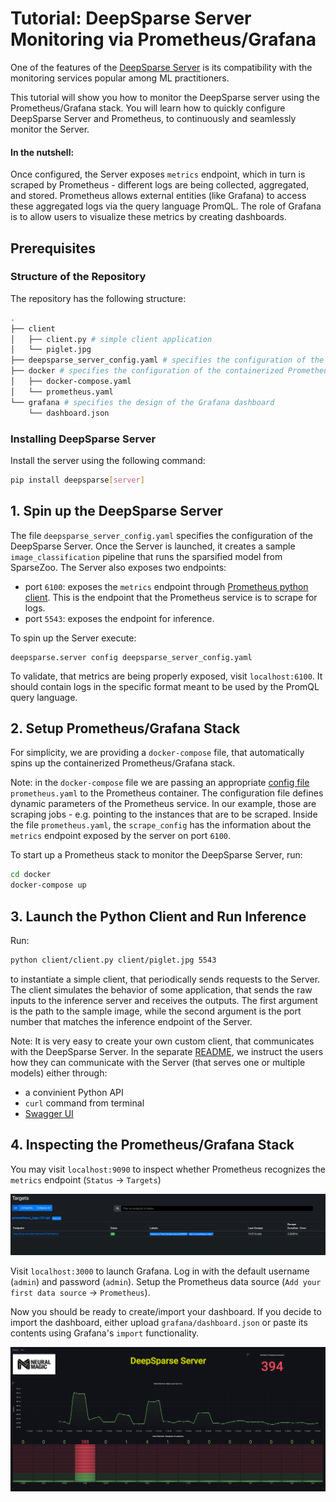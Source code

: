 # Tutorial: DeepSparse Server Monitoring via Prometheus/Grafana

One of the features of the [DeepSparse Server](https://github.com/neuralmagic/deepsparse/tree/main/src/deepsparse/server) is its compatibility with the monitoring services popular among ML practitioners. 

This tutorial will show you how to monitor the DeepSparse server using the Prometheus/Grafana stack.
You will learn how to quickly configure DeepSparse Server and Prometheus, to continuously and seamlessly monitor the Server.

#### In the nutshell: 
Once configured, the Server exposes `metrics` endpoint, which in turn is scraped by Prometheus - different logs are being collected, aggregated, and stored. 
Prometheus allows external entities (like Grafana) to access these aggregated logs via the query language PromQL. 
The role of Grafana is to allow users to visualize these metrics by creating dashboards.

## Prerequisites
### Structure of the Repository
The repository has the following structure:

```bash
.
├── client 
│   ├── client.py # simple client application
│   └── piglet.jpg 
├── deepsparse_server_config.yaml # specifies the configuration of the DeepSparse server
├── docker # specifies the configuration of the containerized Prometheus/Grafana stack
│   ├── docker-compose.yaml
│   └── prometheus.yaml
└── grafana # specifies the design of the Grafana dashboard
    └── dashboard.json
```
### Installing DeepSparse Server

Install the server using the following command:

```bash
pip install deepsparse[server]
```

## 1. Spin up the DeepSparse Server

The file `deepsparse_server_config.yaml` specifies the configuration of the DeepSparse Server. Once the Server is launched, 
it creates a sample `image_classification` pipeline that runs the sparsified model from SparseZoo. The Server also exposes two endpoints:

- port `6100`: exposes the `metrics` endpoint through [Prometheus python client](https://github.com/prometheus/client_python). This is the endpoint that the Prometheus service is to scrape for logs.
- port `5543`: exposes the endpoint for inference.

To spin up the Server execute:
```
deepsparse.server config deepsparse_server_config.yaml
```

To validate, that metrics are being properly exposed, visit `localhost:6100`. It should contain logs in the specific format meant to be used by the PromQL query language.
## 2. Setup Prometheus/Grafana Stack

For simplicity, we are providing a `docker-compose` file, that automatically spins up the containerized Prometheus/Grafana stack.

Note: in the `docker-compose` file we are passing an appropriate [config file](https://prometheus.io/docs/prometheus/latest/configuration/configuration/) `prometheus.yaml` to the Prometheus container.
The configuration file defines dynamic parameters of the Prometheus service. In our example, those are scraping jobs - e.g. pointing to the instances that are to be scraped.
Inside the file `prometheus.yaml`, the `scrape_config` has the information about the `metrics` endpoint exposed by the server on port `6100`.

To start up a Prometheus stack to monitor the DeepSparse Server, run:

```bash
cd docker
docker-compose up
```

## 3. Launch the Python Client and Run Inference

Run:

```bash
python client/client.py client/piglet.jpg 5543
```

to instantiate a simple client, that periodically sends requests to the Server. 
The client simulates the behavior of some application, that sends the raw inputs to the inference server and receives the outputs.
The first argument is the path to the sample image, while the second argument is the port number that matches the inference endpoint of the Server.

Note: It is very easy to create your own custom client, that communicates with the DeepSparse Server. 
In the separate [README](https://github.com/neuralmagic/deepsparse/tree/main/src/deepsparse/server),
we instruct the users how they can communicate with the Server (that serves one or multiple models) either through:
- a convinient Python API
- `curl` command from terminal
- [Swagger UI](https://swagger.io/tools/swagger-ui/)

## 4. Inspecting the Prometheus/Grafana Stack

You may visit `localhost:9090` to inspect whether Prometheus recognizes the `metrics` endpoint (`Status` -> `Targets`)

![img.png](images/img_1.png)

Visit `localhost:3000` to launch Grafana. Log in with the default username (`admin`) and password (`admin`). 
Setup the Prometheus data source (`Add your first data source` -> `Prometheus`). 

Now you should be ready to create/import your dashboard. If you decide to import the dashboard, either upload `grafana/dashboard.json` or 
paste its contents using Grafana's `import` functionality.

![img.png](images/img_2.png)



